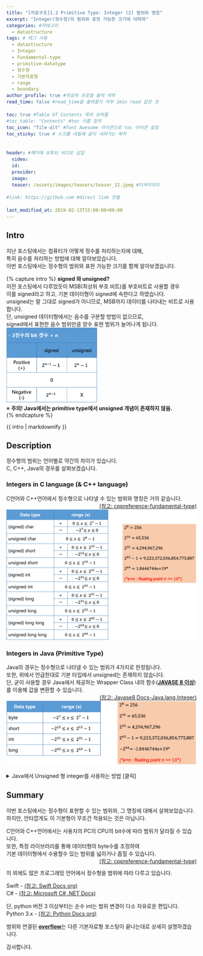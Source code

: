 ```yaml
---
title: "[자료구조]1.2 Primitive Type: Integer (2) 범위와 명칭"
excerpt: "Integer(정수형)의 범위와 표현 가능한 크기에 대하여"
categories: #카테고리
  - datastructure
tags: # 태그 사용
  - datastructure
  - Integer
  - Fundamental-type
  - primitive-datatype
  - 정수형
  - 기본자료형
  - range
  - boundary
author_profile: true #작성자 프로필 출력 여부
read_time: false #read_time을 출력할지 여부 1min read 같은 것

toc: true #Table Of Contents 목차 보여줌
#toc_table: "Contents" #toc 이름 정의
toc_icon: "file-alt" #font Awesome 아이콘으로 toc 아이콘 설정
toc_sticky: true # 스크롤 내릴때 같이 내려가는 목차


header: #헤더에 유투브 비디오 삽입
  video:
  id:
  provider:
  image:
  teaser: /assets/images/teasers/teaser_12.jpeg #티저이미지

#link: https://github.com #direct link 만들

last_modified_at: 2019-02-13T15:00:00+09:00
---
```


## Intro
지난 포스팅에서는 컴퓨터가 어떻게 정수를 처리하는지에 대해,  
특히 음수를 처리하는 방법에 대해 알아보았습니다.  
이번 포스팅에서는 정수형의 범위와 표현 가능한 크기를 함께 알아보겠습니다.  

{% capture intro %}
<b>signed 와 unsigned?</b>  
이전 포스팅에서 다루었듯이 MSB(최상위 부호 비트)를 부호비트로 사용할 경우  
이를 signed라고 하고, 기본 데이터형이 signed에 속한다고 하였습니다.  
unsigned는 말 그대로 signed가 아니므로, MSB까지 데이터를 나타내는 비트로 사용합니다.  
단, unsigned 데이터형에서는 음수를 구분할 방법이 없으므로,  
signed에서 표현한 음수 범위만큼 양수 표현 범위가 늘어나게 됩니다.  
 <img src="/assets/images/datastructure/integer/data-structure-range-04.png" width="240" height="200">  
※ <b>주의! Java에서는 primitive type에서 unsigned 개념이 존재하지 않음.</b>   
{% endcapture %}
<div class="notice--primary">{{ intro | markdownify }}</div>

## Description

정수형의 범위는 언어별로 약간의 차이가 있습니다.  
C, C++, Java의 경우를 살펴보겠습니다.  

### Integers in C language (& C++ language)  
C언어와 C++언어에서 정수형으로 나타낼 수 있는 범위와 명칭은 거의 같습니다.  
<a href="https://en.cppreference.com/w/cpp/language/types" style="float: right" target="_blank">(참고: cppreference-fundamental-type)</a>
<br>
![datastructure_06](/assets/images/datastructure/integer/data-structure-range-c-cplusplus.png)  

### Integers in Java (Primitive Type)  
Java의 경우는 정수형으로 나타낼 수 있는 범위가 4가지로 한정됩니다.  
또한, 위에서 언급한대로 기본 타입에서 unsigned는 존재하지 않습니다.  
단, 굳이 사용할 경우 Java에서 제공하는 Wrapper Class 내의 함수(<u><b>JAVASE 8 이상</b></u>)를 이용해 값을 변환할 수 있습니다.  
<a href="https://docs.oracle.com/javase/10/docs/api/java/lang/Integer.html  
" target="_blank" style="float: right;">(참고: Javase8 Docs-Java.lang.Integer)</a>  


![datastructure_07](/assets/images/datastructure/integer/data-structure-range-java.png)  

<details>
  <summary>Java에서 Unsigned 형 integer를 사용하는 방법 [클릭]</summary>  
  <p>
  {% highlight java %}
  import java.lang.*;

public class unsigned_integer_test {

	public static void main(String[] args) {

		byte leastByte = Byte.MIN_VALUE;
		System.out.println(leastByte);
		System.out.println(Byte.toUnsignedInt(leastByte));

		short leastShort = Short.MIN_VALUE;
		System.out.println(leastShort);
		System.out.println(Short.toUnsignedInt(leastShort));

		int leastInt = Integer.MIN_VALUE;
		System.out.println(leastInt);
		System.out.println(Integer.toUnsignedLong(leastInt));

		long leastLong = Long.MIN_VALUE;
		System.out.println(leastLong);
		System.out.println(Long.toUnsignedString(leastLong));
	}

}
  {% endhighlight %}
  <br>
  <b>출력 화면</b>
  {% capture unsigned-in-java %}
  -128  
  128  
  -32768  
  32768  
  -2147483648  
  2147483648  
  -9223372036854775808  
  9223372036854775808  
  {% endcapture %}  
  <div class="notice--primary">{{ unsigned-in-java | markdownify }}</div>

  {% capture unsigned-string %}  
  <b>toUnsigned~ 함수로 Unsigned type이 만들어지는 건가요?</b>  

  아닙니다.  
  Unsigned type을 따로 만들어 주는 것이 아니라, 해당 데이터형보다 더 넓은 범위의 데이터형으로 바꾸어주는 함수입니다.  
  엄밀히 말하면 형변환을 시켜주는 함수라고 볼 수 있습니다.   
  byte  → toUnsignedInt()     → int  
  short → toUnsignedInt()     → int  
  int   → toUnsignedLong()    → Long  
  long  → toUnsignedString()  → String  
  단, 맨마지막의 toUnsignedString()함수를 통해 변환된 값은 정수형이 아닌 <u><b>String type</b></u>이므로 primitive type이 아닙니다.  
  <a href="https://docs.oracle.com/javase/8/docs/api/java/lang/Byte.html" style="float: right;" target="_blank">(참고: Javase8 Docs:Byte)</a>  
  <br>
  {% endcapture %}
  <div class="notice--warning">{{ unsigned-string | markdownify }}</div>
  </p>
</details>  


## Summary
이번 포스팅에서는 정수형이 표현할 수 있는 범위와, 그 명칭에 대해서 살펴보았습니다.  
하지만, 안타깝게도 이 기본형이 무조건 적용되는 것은 아닙니다.  

C언어와 C++언어에서는 사용자의 PC의 CPU의 bit수에 따라 범위가 달라질 수 있습니다.  
또한, 특정 라이브러리를 통해 데이터형의 byte수를 조정하여  
기본 데이터형에서 수용할수 있는 범위를 넓히거나 좁힐 수 있습니다.  
<a href="https://en.cppreference.com/w/cpp/language/types" style="float: right" target="_blank">(참고: cppreference-fundamental-type)</a>
<br>

이 외에도 많은 프로그래밍 언어에서 정수형을 범위에 따라 다루고 있습니다.   

Swift - [(참고: Swift Docs org)](https://docs.swift.org/swift-book/LanguageGuide/TheBasics.html)  
C#    - [(참고: Microsoft C# .NET Docs)](https://docs.microsoft.com/en-us/dotnet/csharp/language-reference/keywords/integral-types-table)  

단, python 버전 3 이상부터는 순수 int는 범위 변경이 다소 자유로운 편입니다.  
Python 3.x - [(참고: Python Docs org)](https://docs.python.org/3.7/library/stdtypes.html?highlight=integer)

범위와 연결된 <b><u>overflow</u></b>는 다른 기본자료형 포스팅이 끝나는대로 상세히 설명하겠습니다.  

감사합니다.  
